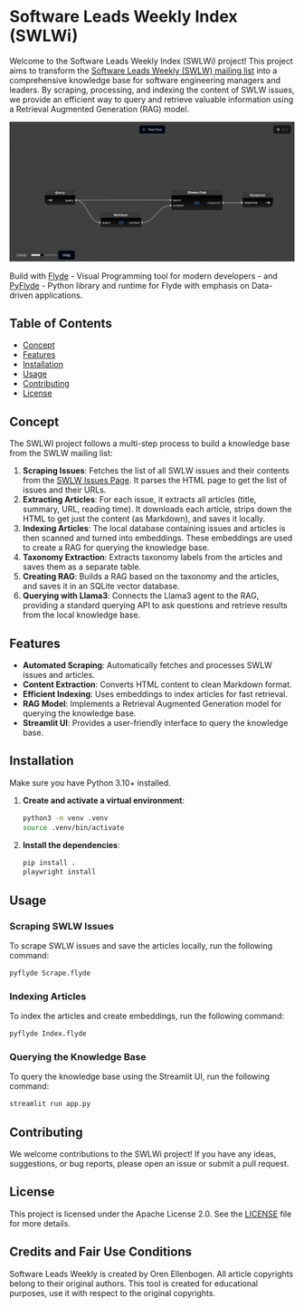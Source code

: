 # Software Leads Weekly Index (SWLWi)

Welcome to the Software Leads Weekly Index (SWLWi) project! This project aims to transform the [Software Leads Weekly (SWLW) mailing list](https://softwareleadweekly.com/) into a comprehensive knowledge base for software engineering managers and leaders. By scraping, processing, and indexing the content of SWLW issues, we provide an efficient way to query and retrieve valuable information using a Retrieval Augmented Generation (RAG) model.

![SWLWi RAG Flow open in Flyde](flyde-rag.webp)

Build with [Flyde](https://flyde.dev) - Visual Programming tool for modern developers - and [PyFlyde](https://github.com/trustmaster/pyflyde) - Python library and runtime for Flyde with emphasis on Data-driven applications.

## Table of Contents

- [Concept](#concept)
- [Features](#features)
- [Installation](#installation)
- [Usage](#usage)
- [Contributing](#contributing)
- [License](#license)

## Concept

The SWLWI project follows a multi-step process to build a knowledge base from the SWLW mailing list:

1. **Scraping Issues**: Fetches the list of all SWLW issues and their contents from the [SWLW Issues Page](https://softwareleadweekly.com/issues/). It parses the HTML page to get the list of issues and their URLs.
2. **Extracting Articles**: For each issue, it extracts all articles (title, summary, URL, reading time). It downloads each article, strips down the HTML to get just the content (as Markdown), and saves it locally.
3. **Indexing Articles**: The local database containing issues and articles is then scanned and turned into embeddings. These embeddings are used to create a RAG for querying the knowledge base.
4. **Taxonomy Extraction**: Extracts taxonomy labels from the articles and saves them as a separate table.
5. **Creating RAG**: Builds a RAG based on the taxonomy and the articles, and saves it in an SQLite vector database.
6. **Querying with Llama3**: Connects the Llama3 agent to the RAG, providing a standard querying API to ask questions and retrieve results from the local knowledge base.

## Features

- **Automated Scraping**: Automatically fetches and processes SWLW issues and articles.
- **Content Extraction**: Converts HTML content to clean Markdown format.
- **Efficient Indexing**: Uses embeddings to index articles for fast retrieval.
- **RAG Model**: Implements a Retrieval Augmented Generation model for querying the knowledge base.
- **Streamlit UI**: Provides a user-friendly interface to query the knowledge base.

## Installation

Make sure you have Python 3.10+ installed.

1. **Create and activate a virtual environment**:
    ```bash
    python3 -m venv .venv
    source .venv/bin/activate
    ```

2. **Install the dependencies**:
    ```bash
    pip install .
    playwright install
    ```

## Usage

### Scraping SWLW Issues

To scrape SWLW issues and save the articles locally, run the following command:

```bash
pyflyde Scrape.flyde
```

### Indexing Articles

To index the articles and create embeddings, run the following command:

```bash
pyflyde Index.flyde
```

### Querying the Knowledge Base

To query the knowledge base using the Streamlit UI, run the following command:

```bash
streamlit run app.py
```

## Contributing

We welcome contributions to the SWLWi project! If you have any ideas, suggestions, or bug reports, please open an issue or submit a pull request.

## License

This project is licensed under the Apache License 2.0. See the [LICENSE](LICENSE) file for more details.

## Credits and Fair Use Conditions

Software Leads Weekly is created by Oren Ellenbogen. All article copyrights belong to their original authors. This tool is created for educational purposes, use it with respect to the original copyrights.
